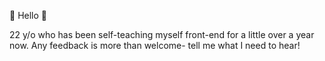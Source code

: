 👋 Hello 👋

22 y/o who has been self-teaching myself front-end for a little over a year now. Any feedback is more than welcome- tell me what I need to hear!
